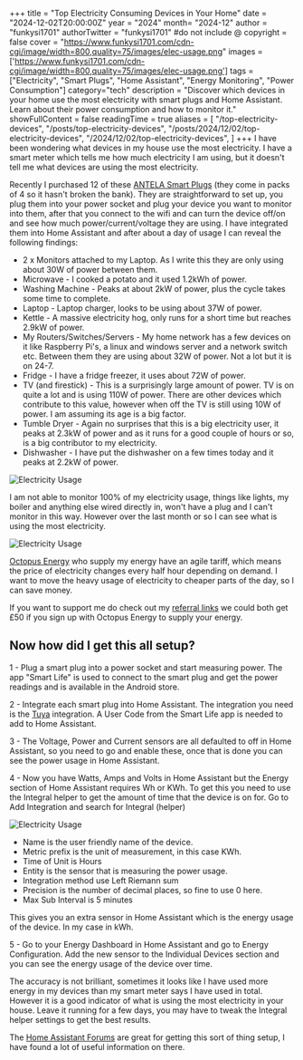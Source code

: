 +++
title = "Top Electricity Consuming Devices in Your Home"
date = "2024-12-02T20:00:00Z"
year = "2024"
month= "2024-12"
author = "funkysi1701"
authorTwitter = "funkysi1701" #do not include @
copyright = false
cover = "https://www.funkysi1701.com/cdn-cgi/image/width=800,quality=75/images/elec-usage.png"
images =['https://www.funkysi1701.com/cdn-cgi/image/width=800,quality=75/images/elec-usage.png']
tags = ["Electricity", "Smart Plugs", "Home Assistant", "Energy Monitoring", "Power Consumption"]
category="tech"
description = "Discover which devices in your home use the most electricity with smart plugs and Home Assistant. Learn about their power consumption and how to monitor it."
showFullContent = false
readingTime = true
aliases = [
    "/top-electricity-devices",
    "/posts/top-electricity-devices",
    "/posts/2024/12/02/top-electricity-devices",
    "/2024/12/02/top-electricity-devices",
]
+++
I have been wondering what devices in my house use the most electricity. I have a smart meter which tells me how much electricity I am using, but it doesn't tell me what devices are using the most electricity. 

Recently I purchased 12 of these [ANTELA Smart Plugs](https://www.amazon.co.uk/dp/B09VP5KNWM?ref=ppx_yo2ov_dt_b_fed_asin_title) (they come in packs of 4 so it hasn't broken the bank). They are straightforward to set up, you plug them into your power socket and plug your device you want to monitor into them, after that you connect to the wifi and can turn the device off/on and see how much power/current/voltage they are using. I have integrated them into Home Assistant and after about a day of usage I can reveal the following findings:

- 2 x Monitors attached to my Laptop. As I write this they are only using about 30W of power between them.
- Microwave - I cooked a potato and it used 1.2kWh of power.
- Washing Machine - Peaks at about 2kW of power, plus the cycle takes some time to complete. 
- Laptop - Laptop charger, looks to be using about 37W of power.
- Kettle - A massive electricity hog, only runs for a short time but reaches 2.9kW of power.
- My Routers/Switches/Servers - My home network has a few devices on it like Raspberry Pi's, a linux and windows server and a network switch etc. Between them they are using about 32W of power. Not a lot but it is on 24-7.
- Fridge - I have a fridge freezer, it uses about 72W of power.
- TV (and firestick) - This is a surprisingly large amount of power. TV is on quite a lot and is using 110W of power. There are other devices which contribute to this value, however when off the TV is still using 10W of power. I am assuming its age is a big factor.
- Tumble Dryer - Again no surprises that this is a big electricity user, it peaks at 2.3kW of power and as it runs for a good couple of hours or so, is a big contributor to my electricity.
- Dishwasher - I have put the dishwasher on a few times today and it peaks at 2.2kW of power. 

![Electricity Usage](/images/elec-usage.png)

I am not able to monitor 100% of my electricity usage, things like lights, my boiler and anything else wired directly in, won't have a plug and I can't monitor in this way. However over the last month or so I can see what is using the most electricity.

![Electricity Usage](/images/elec-usage2.png)

[Octopus Energy](https://octopus.energy/) who supply my energy have an agile tariff, which means the price of electricity changes every half hour depending on demand. I want to move the heavy usage of electricity to cheaper parts of the day, so I can save money. 

If you want to support me do check out my [referral links](/referral-links) we could both get £50 if you sign up with Octopus Energy to supply your energy.

## Now how did I get this all setup?

1 - Plug a smart plug into a power socket and start measuring power. The app "Smart Life" is used to connect to the smart plug and get the power readings and is available in the Android store.

2 - Integrate each smart plug into Home Assistant. The integration you need is the [Tuya](https://www.home-assistant.io/integrations/tuya) integration. A User Code from the Smart Life app is needed to add to Home Assistant.

3 - The Voltage, Power and Current sensors are all defaulted to off in Home Assistant, so you need to go and enable these, once that is done you can see the power usage in Home Assistant.

4 - Now you have Watts, Amps and Volts in Home Assistant but the Energy section of Home Assistant requires Wh or KWh. To get this you need to use the Integral helper to get the amount of time that the device is on for. Go to Add Integration and search for Integral (helper)

![Electricity Usage](/images/elec-usage3.png)

- Name is the user friendly name of the device.
- Metric prefix is the unit of measurement, in this case KWh.
- Time of Unit is Hours
- Entity is the sensor that is measuring the power usage.
- Integration method use Left Riemann sum
- Precision is the number of decimal places, so fine to use 0 here.
- Max Sub Interval is 5 minutes

This gives you an extra sensor in Home Assistant which is the energy usage of the device. In my case in kWh.

5 - Go to your Energy Dashboard in Home Assistant and go to Energy Configuration. Add the new sensor to the Individual Devices section and you can see the energy usage of the device over time.

The accuracy is not brilliant, sometimes it looks like I have used more energy in my devices than my smart meter says I have used in total. However it is a good indicator of what is using the most electricity in your house. Leave it running for a few days, you may have to tweak the Integral helper settings to get the best results.

The [Home Assistant Forums](https://community.home-assistant.io/t/added-tuya-smart-plugs-where-is-the-energy-monitoring/356746/16) are great for getting this sort of thing setup, I have found a lot of useful information on there. 